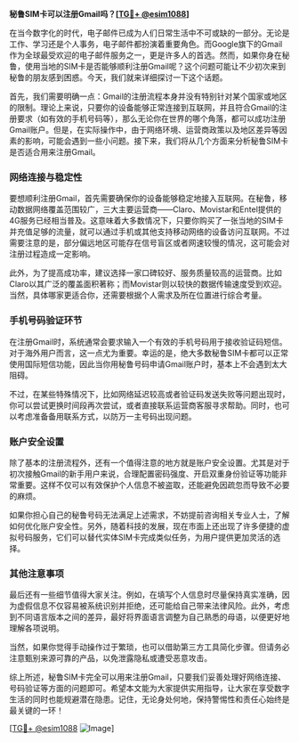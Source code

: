 **秘鲁SIM卡可以注册Gmail吗？[[TG💪+ @esim1088](https://t.me/s/esim1088)]**

在当今数字化的时代，电子邮件已成为人们日常生活中不可或缺的一部分。无论是工作、学习还是个人事务，电子邮件都扮演着重要角色。而Google旗下的Gmail作为全球最受欢迎的电子邮件服务之一，更是许多人的首选。然而，如果你身在秘鲁，使用当地的SIM卡是否能够顺利注册Gmail呢？这个问题可能让不少初次来到秘鲁的朋友感到困惑。今天，我们就来详细探讨一下这个话题。

首先，我们需要明确一点：Gmail的注册流程本身并没有特别针对某个国家或地区的限制。理论上来说，只要你的设备能够正常连接到互联网，并且符合Gmail的注册要求（如有效的手机号码等），那么无论你在世界的哪个角落，都可以成功注册Gmail账户。但是，在实际操作中，由于网络环境、运营商政策以及地区差异等因素的影响，可能会遇到一些小问题。接下来，我们将从几个方面来分析秘鲁SIM卡是否适合用来注册Gmail。

### 网络连接与稳定性

要想顺利注册Gmail，首先需要确保你的设备能够稳定地接入互联网。在秘鲁，移动数据网络覆盖范围较广，三大主要运营商——Claro、Movistar和Entel提供的4G服务已经相当普及。这意味着大多数情况下，只要你购买了一张当地的SIM卡并充值足够的流量，就可以通过手机或其他支持移动网络的设备访问互联网。不过需要注意的是，部分偏远地区可能存在信号盲区或者网速较慢的情况，这可能会对注册过程造成一定影响。

此外，为了提高成功率，建议选择一家口碑较好、服务质量较高的运营商。比如Claro以其广泛的覆盖面积著称；而Movistar则以较快的数据传输速度受到欢迎。当然，具体哪家更适合你，还需要根据个人需求及所在位置进行综合考量。

### 手机号码验证环节

在注册Gmail时，系统通常会要求输入一个有效的手机号码用于接收验证码短信。对于海外用户而言，这一点尤为重要。幸运的是，绝大多数秘鲁SIM卡都可以正常使用国际短信功能，因此当你用秘鲁号码申请Gmail账户时，基本上不会遇到太大阻碍。

不过，在某些特殊情况下，比如网络延迟较高或者验证码发送失败等问题出现时，你可以尝试更换时间段再次尝试，或者直接联系运营商客服寻求帮助。同时，也可以考虑准备备用联系方式，以防万一主号码出现问题。

### 账户安全设置

除了基本的注册流程外，还有一个值得注意的地方就是账户安全设置。尤其是对于初次接触Gmail的新手用户来说，合理配置密码强度、开启双重身份验证等功能非常重要。这样不仅可以有效保护个人信息不被盗取，还能避免因疏忽而导致不必要的麻烦。

如果你担心自己的秘鲁号码无法满足上述需求，不妨提前咨询相关专业人士，了解如何优化账户安全性。另外，随着科技的发展，现在市面上还出现了许多便捷的虚拟号码服务，它们可以替代实体SIM卡完成类似任务，为用户提供更加灵活的选择。

### 其他注意事项

最后还有一些细节值得大家关注。例如，在填写个人信息时尽量保持真实准确，因为虚假信息不仅容易被系统识别并拒绝，还可能给自己带来法律风险。此外，考虑到不同语言版本之间的差异，最好将界面语言调整为自己熟悉的母语，以便更好地理解各项说明。

当然，如果你觉得手动操作过于繁琐，也可以借助第三方工具简化步骤。但请务必注意甄别来源可靠的产品，以免泄露隐私或遭受恶意攻击。

综上所述，秘鲁SIM卡完全可以用来注册Gmail，只要我们妥善处理好网络连接、号码验证等方面的问题即可。希望本文能为大家提供实用指导，让大家在享受数字生活的同时也能规避潜在隐患。记住，无论身处何地，保持警惕性和责任心始终是最关键的一环！

[[TG💪+ @esim1088](https://t.me/s/esim1088) ![Image](https://i.postimg.cc/4NQfJmqS/Snipaste-2025-05-13-00-14-12.png)]